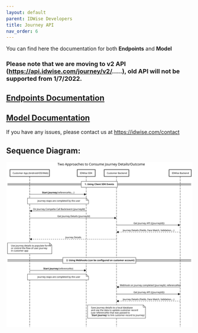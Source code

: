 ```yaml
---
layout: default
parent: IDWise Developers
title: Journey API 
nav_order: 6
---
```


You can find here the documentation for both **Endpoints** and **Model**

### Please note that we are moving to v2 API (https://api.idwise.com/journey/v2/.....), old API will not be supported from 1/7/2022.

## [Endpoints Documentation](https://idwi.se/journey-api-v2)


## [Model Documentation](https://idwi.se/journey-model-v2)


If you have any issues, please contact us at https://idwise.com/contact

## Sequence Diagram:

![download (3)](https://raw.githubusercontent.com/idwise/idwise.github.io/main/assets/api-seq-diagram.svg)
